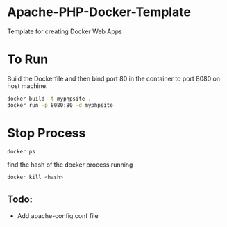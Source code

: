 # Apache-PHP-Docker-Template
Template for creating Docker Web Apps

# To Run

Build the Dockerfile and then bind port 80 in the container to port 8080 on host machine. 

```bash
docker build -t myphpsite .
docker run -p 8080:80 -d myphpsite
```

# Stop Process
```bash
docker ps
```

find the hash of the docker process running

```bash
docker kill <hash>
```

## Todo: 
* Add apache-config.conf file
